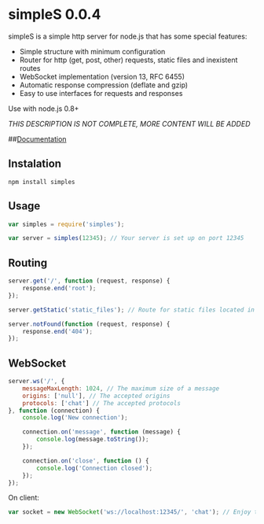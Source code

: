 # simpleS 0.0.4

simpleS is a simple http server for node.js that has some special features:

- Simple structure with minimum configuration
- Router for http (get, post, other) requests, static files and inexistent routes
- WebSocket implementation (version 13, RFC 6455)
- Automatic response compression (deflate and gzip)
- Easy to use interfaces for requests and responses

Use with node.js 0.8+

*THIS DESCRIPTION IS NOT COMPLETE, MORE CONTENT WILL BE ADDED*

##[Documentation](https://github.com/micnic/simpleS/wiki/Documentation "simpleS Documentation")

## Instalation

	npm install simples

## Usage

```javascript
var simples = require('simples');

var server = simples(12345); // Your server is set up on port 12345
```

## Routing

```javascript
server.get('/', function (request, response) {
	response.end('root');
});

server.getStatic('static_files'); // Route for static files located in the folder "static_files"

server.notFound(function (request, response) {
	response.end('404');
});
```

## WebSocket

```javascript
server.ws('/', {
	messageMaxLength: 1024, // The maximum size of a message
	origins: ['null'], // The accepted origins
	protocols: ['chat'] // The accepted protocols
}, function (connection) {
	console.log('New connection');

	connection.on('message', function (message) {
		console.log(message.toString());
	});

	connection.on('close', function () {
		console.log('Connection closed');
	});
});
```

On client:

```javascript
var socket = new WebSocket('ws://localhost:12345/', 'chat'); // Enjoy the real-time connection
```